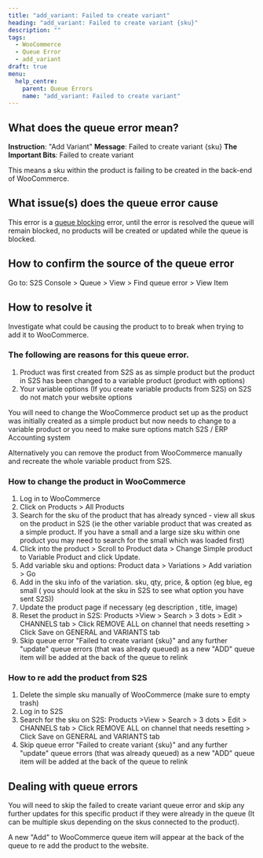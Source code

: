 ```yaml
---
title: "add_variant: Failed to create variant"
heading: "add_variant: Failed to create variant {sku}"
description: ""
tags: 
  - WooCommerce
  - Queue Error
  - add_variant
draft: true
menu:
  help_centre:
    parent: Queue Errors
    name: "add_variant: Failed to create variant"
---
```


## What does the queue error mean? 

**Instruction**: "Add Variant"
**Message**: Failed to create variant {sku}
**The Important Bits**: Failed to create variant

This means a sku within the product is failing to be created in the back-end of WooCommerce.

## What issue(s) does the queue error cause

This error is a [queue blocking](/documentation/key-concepts/queue/) error, until the error is resolved the queue will remain blocked, no products will be created or updated while the queue is blocked.

## How to confirm the source of the queue error

Go to: S2S Console > Queue > View > Find queue error > View Item

## How to resolve it

Investigate what could be causing the product to to break when trying to add it to WooCommerce.

### The following are reasons for this queue error.

1. Product was first created from S2S as as simple product but the product in S2S has been changed to a variable product (product with options) 
2. Your variable options (If you create variable products from S2S) on S2S do not match your website options

You will need to change the WooCommerce product set up as the product was initially created as a simple product but now needs to change to a variable product or you need to make sure options match S2S / ERP Accounting system

Alternatively you can remove the product from WooCommerce manually and recreate the whole variable product from S2S.

### How to change the product in WooCommerce

1. Log in to WooCommerce
2. Click on Products > All Products
3. Search for the sku of the product that has already synced - view all skus on the product in S2S (ie the other variable product that was created as a simple product. If you have a small and a large size sku within one product you may need to search for the small which was loaded first)
4. Click into the product > Scroll to Product data > Change Simple product to Variable Product and click Update.
5. Add variable sku and options: Product data > Variations > Add variation > Go
6. Add in the sku info of the variation. sku, qty, price, &  option (eg blue, eg small ( you should look at the sku in S2S to see what option you have sent S2S))
7. Update the product page if necessary (eg description , title, image)
8. Reset the product in S2S: Products >View > Search > 3 dots > Edit > CHANNELS tab > Click REMOVE ALL on channel that needs resetting > Click Save on GENERAL and VARIANTS tab
9. Skip queue error "Failed to create variant {sku}" and any further "update" queue errors (that was already queued) as a new "ADD" queue item will be added at the back of the queue to relink

### How to re add the product from S2S

1. Delete the simple sku manually of WooCommerce (make sure to empty trash)
2. Log in to S2S
3. Search for the sku on S2S: Products >View > Search > 3 dots > Edit > CHANNELS tab > Click REMOVE ALL on channel that needs resetting > Click Save on GENERAL and VARIANTS tab
4. Skip queue error "Failed to create variant {sku}" and any further "update" queue errors (that was already queued) as a new "ADD" queue item will be added at the back of the queue to relink

## Dealing with queue errors

You will need to skip the failed to create variant queue error and skip any further updates for this specific product if they were already in the queue (It can be multiple skus depending on the skus connected to the product).

A new "Add" to WooCommerce queue item will appear at the back of the queue to re add the product to the website.